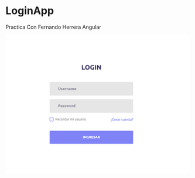 # LoginApp

 Practica Con Fernando Herrera Angular


![](https://github.com/Klerith/angular-login-demoapp/blob/master/src/assets/images/demo.png?raw=true)
